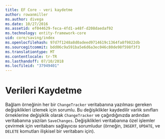 ```yaml
---
title: EF Core - veri kaydetme
author: rowanmiller
ms.author: divega
ms.date: 10/27/2016
ms.assetid: ef044629-feca-4fd1-a48f-d208daedaf92
ms.technology: entity-framework-core
uid: core/saving/index
ms.openlocfilehash: 97d7f1248a8d0adeed9714619c1364fa8f9822db
ms.sourcegitcommit: bdd06c9a591ba5e6d6a3ec046c80de98f598f3f3
ms.translationtype: MT
ms.contentlocale: tr-TR
ms.lasthandoff: 07/10/2018
ms.locfileid: "37949401"
---
```

# <a name="saving-data"></a>Verileri Kaydetme

Bağlam örneğinin her bir `ChangeTracker` veritabanına yazılması gereken değişiklikleri izlemek için sorumlu. Bu değişiklikler kaydedilir varlık sınıfları örneklerine değişiklik olarak `ChangeTracker` ve çağırdığınızda ardından veritabanına yazılan `SaveChanges`. Değişiklikleri veritabanına özel işlemler çevirmek için veritabanı sağlayıcısı sorumludur (örneğin, `INSERT`, `UPDATE`, ve `DELETE` komutları ilişkisel bir veritabanı için).
